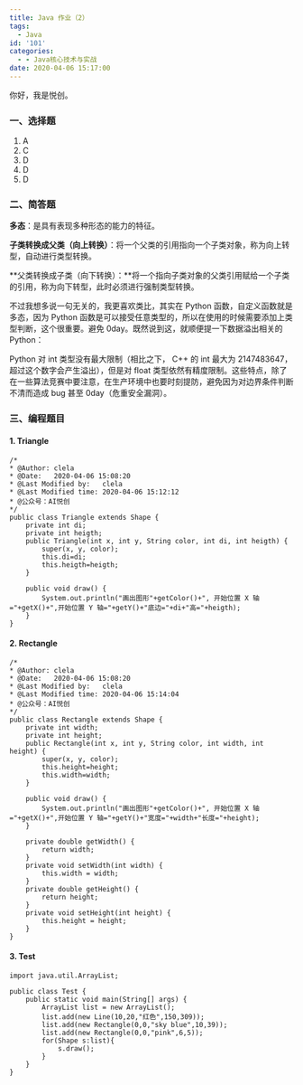 ```yaml
---
title: Java 作业（2）
tags:
  - Java
id: '101'
categories:
  - - Java核心技术与实战
date: 2020-04-06 15:17:00
---
```


你好，我是悦创。

### 一、选择题

1.  A
2.  C
3.  D
4.  D
5.  D

### 二、简答题

**多态**：是具有表现多种形态的能力的特征。

**子类转换成父类（向上转换）**：将一个父类的引用指向一个子类对象，称为向上转型，自动进行类型转换。

**父类转换成子类（向下转换）：**将一个指向子类对象的父类引用赋给一个子类的引用，称为向下转型，此时必须进行强制类型转换。

不过我想多说一句无关的，我更喜欢类比，其实在 Python 函数，自定义函数就是多态，因为 Python 函数是可以接受任意类型的，所以在使用的时候需要添加上类型判断，这个很重要。避免 0day。既然说到这，就顺便提一下数据溢出相关的 Python：

Python 对 int 类型没有最大限制（相比之下， C++ 的 int 最大为 2147483647，超过这个数字会产生溢出），但是对 float 类型依然有精度限制。这些特点，除了在一些算法竞赛中要注意，在生产环境中也要时刻提防，避免因为对边界条件判断不清而造成 bug 甚至 0day（危重安全漏洞）。

### 三、编程题目

#### 1\. Triangle

```
/*
* @Author: clela
* @Date:   2020-04-06 15:08:20
* @Last Modified by:   clela
* @Last Modified time: 2020-04-06 15:12:12
* @公众号：AI悦创
*/
public class Triangle extends Shape {
    private int di;
    private int heigth;
    public Triangle(int x, int y, String color, int di, int heigth) {
        super(x, y, color);
        this.di=di;
        this.heigth=heigth;
    }

    public void draw() {
        System.out.println("画出图形"+getColor()+", 开始位置 X 轴="+getX()+",开始位置 Y 轴="+getY()+"底边="+di+"高="+heigth);
    }
}
```

#### 2\. Rectangle

```
/*
* @Author: clela
* @Date:   2020-04-06 15:08:20
* @Last Modified by:   clela
* @Last Modified time: 2020-04-06 15:14:04
* @公众号：AI悦创
*/
public class Rectangle extends Shape {
    private int width;
    private int height;
    public Rectangle(int x, int y, String color, int width, int height) {
        super(x, y, color);
        this.height=height;
        this.width=width;
    }

    public void draw() {
        System.out.println("画出图形"+getColor()+", 开始位置 X 轴="+getX()+",开始位置 Y 轴="+getY()+"宽度="+width+"长度="+height);
    }

    private double getWidth() {
        return width;
    }
    private void setWidth(int width) {
        this.width = width;
    }
    private double getHeight() {
        return height;
    }
    private void setHeight(int height) {
        this.height = height;
    }
}
```

#### 3\. Test

```
import java.util.ArrayList;

public class Test {
    public static void main(String[] args) {
        ArrayList list = new ArrayList();
        list.add(new Line(10,20,"红色",150,309));
        list.add(new Rectangle(0,0,"sky blue",10,39));
        list.add(new Rectangle(0,0,"pink",6,5));
        for(Shape s:list){
            s.draw();
        }
    }
}
```